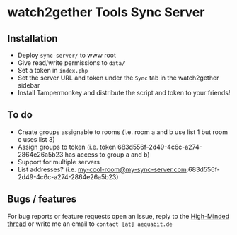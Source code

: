 # watch2gether Tools Sync Server

## Installation
- Deploy `sync-server/` to www root
- Give read/write permissions to `data/`
- Set a token in `index.php`
- Set the server URL and token under the `Sync` tab in the watch2gether sidebar
- Install Tampermonkey and distribute the script and token to your friends!

## To do
- Create groups assignable to rooms (i.e. room a and b use list 1 but room c uses list 3)
- Assign groups to token (i.e. token 683d556f-2d49-4c6c-a274-2864e26a5b23 has access to group a and b)
- Support for multiple servers
- List addresses? (i.e. my-cool-room@my-sync-server.com:683d556f-2d49-4c6c-a274-2864e26a5b23)

## Bugs / features
For bug reports or feature requests open an issue, reply to the [High-Minded thread](https://hm.cx/threads/80031) or write me an email to `contact [at] aequabit.de`
